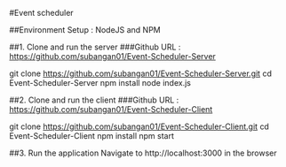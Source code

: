 #Event scheduler

##Environment Setup : NodeJS and NPM

##1. Clone and run the server
###Github URL : https://github.com/subangan01/Event-Scheduler-Server

git clone https://github.com/subangan01/Event-Scheduler-Server.git
cd Event-Scheduler-Server
npm install
node index.js

##2. Clone and run the client
###Github URL : https://github.com/subangan01/Event-Scheduler-Client

git clone https://github.com/subangan01/Event-Scheduler-Client.git
cd Event-Scheduler-Client 
npm install
npm start

##3. Run the application
Navigate to http://localhost:3000 in the browser